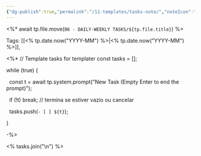 ```yaml
---
{"dg-publish":true,"permalink":"/11-templates/tasks-note/","noteIcon":"outgoing"}
---
```


<%* await tp.file.move(`06 - DAILY-WEEKLY TASKS/${tp.file.title}`) %>

Tags: [[<% tp.date.now("YYYY-MM") %>\|<% tp.date.now("YYYY-MM") %>]], 
 
<%*
// Template tasks for templater
const tasks = [];

while (true) {

  const t = await tp.system.prompt("New Task (Empty Enter to end the prompt)");

  if (!t) break; // termina se estiver vazio ou cancelar

  tasks.push(`- [ ] ${t}`);

}

-%>

<% tasks.join("\n") %>
